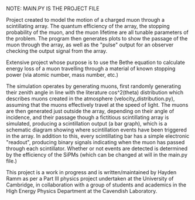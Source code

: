 NOTE: MAIN.PY IS THE PROJECT FILE

Project created to model the motion of a charged muon through a scintillating array. The quantum efficiency of the array, the stopping probability of the muon, and the muon lifetime are all tunable parameters of the problem. The program then generates plots to show the 
passage of the muon through the array, as well as the "pulse" output for an observer checking the output signal from the array.

Extensive project whose purpose is to use the Bethe equation to calculate energy loss of a muon travelling through a material of known stopping power (via atomic number, mass number, etc.)

The simulation operates by generating muons, first randomly generating their zenith angle in line with the literature cos^2(theta) distribution which describes muons created in the atmosphere (velocity_distribution.py), assuming that the muons effectively travel at the speed of light. The muons are then generated just outside the array, depending on their angle of incidence, and their passage though a fictitious scintillating array is simulated, producing a scintillation output (a bar graph), which is a schematic diagram showing where scintillation events have been triggered in the array. In addition to this, every scintillating bar has a simple electronic "readout", producing binary signals indicating when the muon has passed through each scintillator. Whether or not events are detected is determined by the efficiency of the SiPMs (which can be changed at will in the main.py file.)

This project is a work in progress and is written/maintained by Hayden Ramm as per a Part III physics project undertaken at the University of Cambridge, in collaboration with a group of students and academics in the High Energy Physics Department at the Cavendish Laboratory.